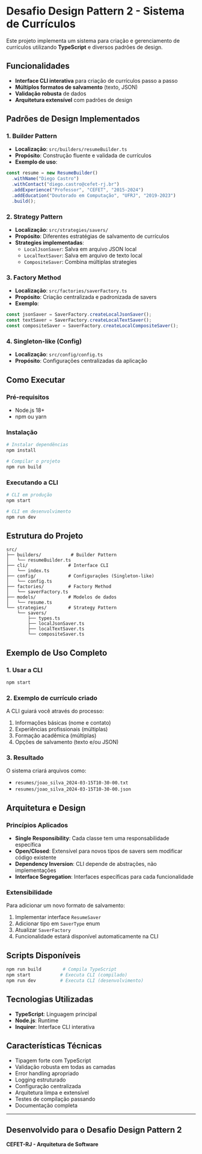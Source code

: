 # Desafio Design Pattern 2 - Sistema de Currículos

Este projeto implementa um sistema para criação e gerenciamento de currículos utilizando **TypeScript** e diversos padrões de design.

## Funcionalidades

- **Interface CLI interativa** para criação de currículos passo a passo
- **Múltiplos formatos de salvamento** (texto, JSON)
- **Validação robusta** de dados
- **Arquitetura extensível** com padrões de design

## Padrões de Design Implementados

### 1. **Builder Pattern**
- **Localização**: `src/builders/resumeBuilder.ts`
- **Propósito**: Construção fluente e validada de currículos
- **Exemplo de uso**:
```typescript
const resume = new ResumeBuilder()
  .withName("Diego Castro")
  .withContact("diego.castro@cefet-rj.br")
  .addExperience("Professor", "CEFET", "2015-2024")
  .addEducation("Doutorado em Computação", "UFRJ", "2019-2023")
  .build();
```

### 2. **Strategy Pattern**
- **Localização**: `src/strategies/savers/`
- **Propósito**: Diferentes estratégias de salvamento de currículos
- **Strategies implementadas**:
  - `LocalJsonSaver`: Salva em arquivo JSON local
  - `LocalTextSaver`: Salva em arquivo de texto local
  - `CompositeSaver`: Combina múltiplas strategies

### 3. **Factory Method**
- **Localização**: `src/factories/saverFactory.ts`
- **Propósito**: Criação centralizada e padronizada de savers
- **Exemplo**:
```typescript
const jsonSaver = SaverFactory.createLocalJsonSaver();
const textSaver = SaverFactory.createLocalTextSaver();
const compositeSaver = SaverFactory.createLocalCompositeSaver();
```

### 4. **Singleton-like (Config)**
- **Localização**: `src/config/config.ts`
- **Propósito**: Configurações centralizadas da aplicação

## Como Executar

### Pré-requisitos
- Node.js 18+ 
- npm ou yarn

### Instalação
```bash
# Instalar dependências
npm install

# Compilar o projeto
npm run build
```

### Executando a CLI
```bash
# CLI em produção
npm start

# CLI em desenvolvimento
npm run dev
```

## Estrutura do Projeto

```
src/
├── builders/           # Builder Pattern
│   └── resumeBuilder.ts
├── cli/               # Interface CLI
│   └── index.ts
├── config/            # Configurações (Singleton-like)
│   └── config.ts
├── factories/         # Factory Method
│   └── saverFactory.ts
├── models/            # Modelos de dados
│   └── resume.ts
└── strategies/        # Strategy Pattern
    └── savers/
        ├── types.ts
        ├── localJsonSaver.ts
        ├── localTextSaver.ts
        └── compositeSaver.ts
```

## Exemplo de Uso Completo

### 1. Usar a CLI
```bash
npm start
```

### 2. Exemplo de currículo criado
A CLI guiará você através do processo:
1. Informações básicas (nome e contato)
2. Experiências profissionais (múltiplas)
3. Formação acadêmica (múltiplas)
4. Opções de salvamento (texto e/ou JSON)

### 3. Resultado
O sistema criará arquivos como:
- `resumes/joao_silva_2024-03-15T10-30-00.txt`
- `resumes/joao_silva_2024-03-15T10-30-00.json`

## Arquitetura e Design

### Princípios Aplicados
- **Single Responsibility**: Cada classe tem uma responsabilidade específica
- **Open/Closed**: Extensível para novos tipos de savers sem modificar código existente
- **Dependency Inversion**: CLI depende de abstrações, não implementações
- **Interface Segregation**: Interfaces específicas para cada funcionalidade

### Extensibilidade
Para adicionar um novo formato de salvamento:
1. Implementar interface `ResumeSaver`
2. Adicionar tipo em `SaverType` enum
3. Atualizar `SaverFactory`
4. Funcionalidade estará disponível automaticamente na CLI

## Scripts Disponíveis

```bash
npm run build        # Compila TypeScript
npm start           # Executa CLI (compilado)
npm run dev         # Executa CLI (desenvolvimento)
```

## Tecnologias Utilizadas

- **TypeScript**: Linguagem principal
- **Node.js**: Runtime
- **Inquirer**: Interface CLI interativa

## Características Técnicas

- Tipagem forte com TypeScript
- Validação robusta em todas as camadas
- Error handling apropriado
- Logging estruturado
- Configuração centralizada
- Arquitetura limpa e extensível
- Testes de compilação passando
- Documentação completa

---

## Desenvolvido para o Desafio Design Pattern 2
**CEFET-RJ - Arquitetura de Software**